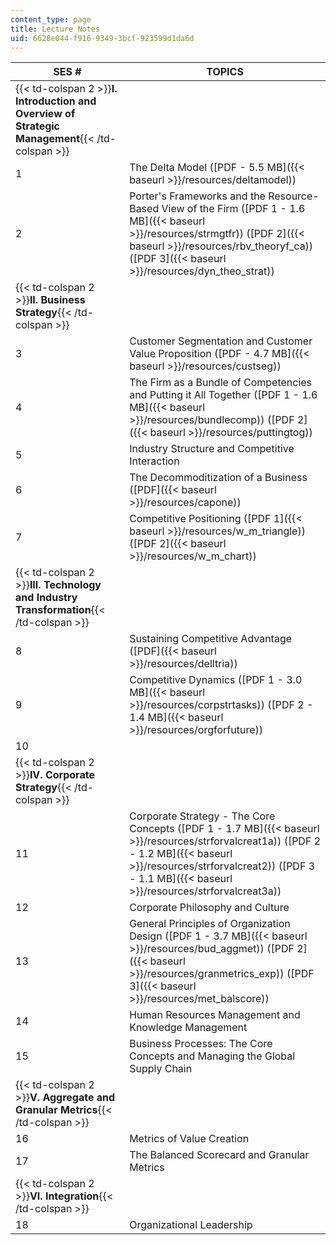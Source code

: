 ```yaml
---
content_type: page
title: Lecture Notes
uid: 6628e044-f916-9349-3bcf-923599d1da6d
---
```


| SES # | TOPICS |
| --- | --- |
| {{< td-colspan 2 >}}**I. Introduction and Overview of Strategic Management**{{< /td-colspan >}} ||
| 1 | The Delta Model ([PDF - 5.5 MB]({{< baseurl >}}/resources/deltamodel)) |
| 2 | Porter's Frameworks and the Resource-Based View of the Firm ([PDF 1 - 1.6 MB]({{< baseurl >}}/resources/strmgtfr)) ([PDF 2]({{< baseurl >}}/resources/rbv_theoryf_ca)) ([PDF 3]({{< baseurl >}}/resources/dyn_theo_strat)) |
| {{< td-colspan 2 >}}**II. Business Strategy**{{< /td-colspan >}} ||
| 3 | Customer Segmentation and Customer Value Proposition ([PDF - 4.7 MB]({{< baseurl >}}/resources/custseg)) |
| 4 | The Firm as a Bundle of Competencies and Putting it All Together ([PDF 1 - 1.6 MB]({{< baseurl >}}/resources/bundlecomp)) ([PDF 2]({{< baseurl >}}/resources/puttingtog)) |
| 5 | Industry Structure and Competitive Interaction |
| 6 | The Decommoditization of a Business ([PDF]({{< baseurl >}}/resources/capone)) |
| 7 | Competitive Positioning ([PDF 1]({{< baseurl >}}/resources/w_m_triangle)) ([PDF 2]({{< baseurl >}}/resources/w_m_chart)) |
| {{< td-colspan 2 >}}**III. Technology and Industry Transformation**{{< /td-colspan >}} ||
| 8 | Sustaining Competitive Advantage ([PDF]({{< baseurl >}}/resources/delltria)) |
| 9 | Competitive Dynamics ([PDF 1 - 3.0 MB]({{< baseurl >}}/resources/corpstrtasks)) ([PDF 2 - 1.4 MB]({{< baseurl >}}/resources/orgforfuture)) |
| 10 || {{< td-colspan 2 >}}Putting it All Together: Integrating The Critical Tasks of Strategy{{< /td-colspan >}} ||
| {{< td-colspan 2 >}}**IV. Corporate Strategy**{{< /td-colspan >}} ||
| 11 | Corporate Strategy - The Core Concepts ([PDF 1 - 1.7 MB]({{< baseurl >}}/resources/strforvalcreat1a)) ([PDF 2 - 1.2 MB]({{< baseurl >}}/resources/strforvalcreat2)) ([PDF 3 - 1.1 MB]({{< baseurl >}}/resources/strforvalcreat3a)) |
| 12 | Corporate Philosophy and Culture |
| 13 | General Principles of Organization Design ([PDF 1 - 3.7 MB]({{< baseurl >}}/resources/bud_aggmet)) ([PDF 2]({{< baseurl >}}/resources/granmetrics_exp)) ([PDF 3]({{< baseurl >}}/resources/met_balscore)) |
| 14 | Human Resources Management and Knowledge Management |
| 15 | Business Processes: The Core Concepts and Managing the Global Supply Chain |
| {{< td-colspan 2 >}}**V. Aggregate and Granular Metrics**{{< /td-colspan >}} ||
| 16 | Metrics of Value Creation |
| 17 | The Balanced Scorecard and Granular Metrics |
| {{< td-colspan 2 >}}**VI. Integration**{{< /td-colspan >}} ||
| 18 | Organizational Leadership